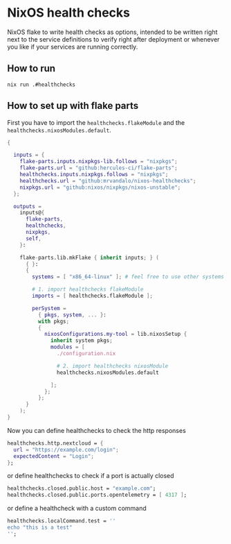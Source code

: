 # NixOS health checks

NixOS flake to write health checks as options, intended to be written right next to the service definitions
to verify right after deployment or whenever you like if your
services are running correctly.

## How to run

```shell
nix run .#healthchecks
```

## How to set up with flake parts

First you have to import the `healthchecks.flakeModule` and the `healthchecks.nixosModules.default`.

```nix
{

  inputs = {
    flake-parts.inputs.nixpkgs-lib.follows = "nixpkgs";
    flake-parts.url = "github:hercules-ci/flake-parts";
    healthchecks.inputs.nixpkgs.follows = "nixpkgs";
    healthchecks.url = "github:mrvandalo/nixos-healthchecks";
    nixpkgs.url = "github:nixos/nixpkgs/nixos-unstable";
  };

  outputs =
    inputs@{
      flake-parts,
      healthchecks,
      nixpkgs,
      self,
    }:

    flake-parts.lib.mkFlake { inherit inputs; } (
      { }:
      {
        systems = [ "x86_64-linux" ]; # feel free to use other systems

        # 1. import healthchecks flakeModule
        imports = [ healthchecks.flakeModule ];

        perSystem =
          { pkgs, system, ... }:
          with pkgs;
          {
            nixosConfigurations.my-tool = lib.nixosSetup {
              inherit system pkgs;
              modules = [
                ./configuration.nix

                # 2. import healthchecks nixosModule
                healthchecks.nixosModules.default

              ];
            };
          };
      }
    );
}
```

Now you can define healthchecks to check the http responses

```nix
healthchecks.http.nextcloud = {
  url = "https://example.com/login";
  expectedContent = "Login";
};
```

or define  healthchecks to check if a port is actually closed

```nix
healthchecks.closed.public.host = "example.com";
healthchecks.closed.public.ports.opentelemetry = [ 4317 ];
```

or define a healthcheck with a custom command

```nix
healthchecks.localCommand.test = ''
echo "this is a test"
'';
```
